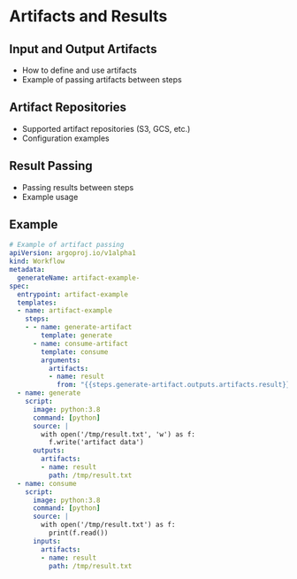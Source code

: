 # Artifacts and Results

## Input and Output Artifacts
- How to define and use artifacts
- Example of passing artifacts between steps

## Artifact Repositories
- Supported artifact repositories (S3, GCS, etc.)
- Configuration examples

## Result Passing
- Passing results between steps
- Example usage

## Example
```yaml
# Example of artifact passing
apiVersion: argoproj.io/v1alpha1
kind: Workflow
metadata:
  generateName: artifact-example-
spec:
  entrypoint: artifact-example
  templates:
  - name: artifact-example
    steps:
    - - name: generate-artifact
        template: generate
      - name: consume-artifact
        template: consume
        arguments:
          artifacts:
          - name: result
            from: "{{steps.generate-artifact.outputs.artifacts.result}}"
  - name: generate
    script:
      image: python:3.8
      command: [python]
      source: |
        with open('/tmp/result.txt', 'w') as f:
          f.write('artifact data')
      outputs:
        artifacts:
        - name: result
          path: /tmp/result.txt
  - name: consume
    script:
      image: python:3.8
      command: [python]
      source: |
        with open('/tmp/result.txt') as f:
          print(f.read())
      inputs:
        artifacts:
        - name: result
          path: /tmp/result.txt
```
